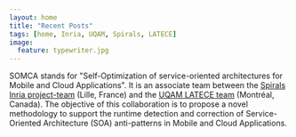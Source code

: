 ```yaml
---
layout: home
title: "Recent Posts"
tags: [home, Inria, UQAM, Spirals, LATECE]
image:
  feature: typewriter.jpg
---
```

SOMCA stands for "Self-Optimization of service-oriented architectures for Mobile and Cloud Applications". It is an associate team between the [Spirals Inria project-team](https://team.inria.fr/spirals/) (Lille, France) and the [UQAM LATECE team](http://www.latece.uqam.ca/) (Montréal, Canada). The objective of this collaboration is to propose a novel methodology to support the runtime detection and correction of Service-Oriented Architecture (SOA) anti-patterns in Mobile and Cloud Applications.